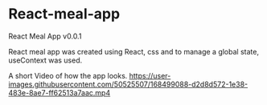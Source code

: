 # React-meal-app
React Meal App v0.0.1

React meal app was created using React, css and to manage a global state, useContext was used.

A short Video of how the app looks.
https://user-images.githubusercontent.com/50525507/168499088-d2d8d572-1e38-483e-8ae7-ff62513a7aac.mp4

